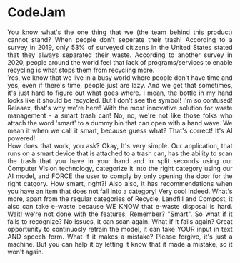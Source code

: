 # CodeJam
<p align="justify"> 
You know what's the one thing that we (the team behind this product) cannot stand? When people don't seperate their trash! According to a survey in 2019, only 53% of surveyed citizens in the United States stated that they always separated their waste. According to another survey in 2020, people around the world feel that lack of programs/services to enable recycling is what stops them from recycling more. </br>
Yes, we know that we live in a busy world where people don't have time and yes, even if there's time, people just are lazy. And we get that sometimes, it's just hard to figure out what goes where. I mean, the bottle in my hand looks like it should be recycled. But I don't see the symbol! I'm so confused! Relaaax, that's why we're here! With the most innovative solution for waste management - a smart trash can! No, no, we're not like those folks who attach the word 'smart' to a dummy bin that can open with a hand wave. We mean it when we call it smart, because guess what? That's correct! It's AI powered! </br>
How does that work, you ask? Okay, It's very simple. Our application, that runs on a smart device that is attached to a trash can, has the ability to scan the trash that you have in your hand and in split seconds using our Computer Vision technology, categorize it into the right category using our AI model, and FORCE the user to comply by only opening the door for the right catgory. How smart, right?! Also also, it has recommendations when you have an item that does not fall into a category! Very cool indeed. What's more, apart from the regular categories of Recycle, Landfill and Compost, it also can take e-waste because  WE KNOW that e-waste disposal is hard. Wait! we're not done with the features, Remember? "Smart". So what if it fails to recognize? No issues, it can scan again. What if it fails again? Great opportunity to continuosly retrain the model, it can take YOUR input in text AND speech form. What if it makes a mistake? Please forgive, it's just a machine. But you can help it by letting it know that it made a mistake, so it won't again.
</p>
